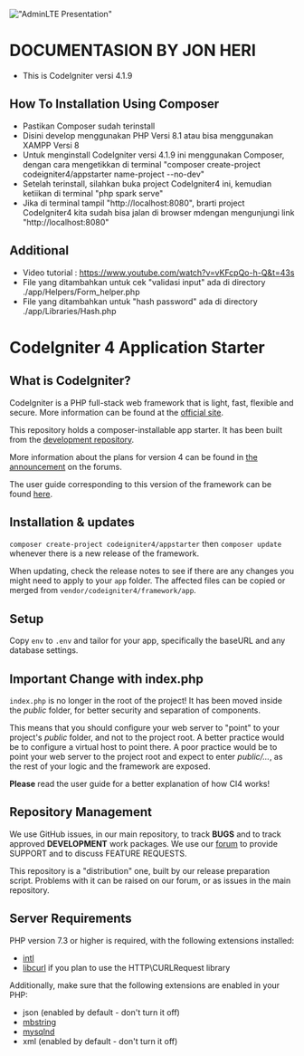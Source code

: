 !["AdminLTE Presentation"](https://adminlte.io/AdminLTE3.png "AdminLTE Presentation")

# DOCUMENTASION BY JON HERI

- This is CodeIgniter versi 4.1.9

## How To Installation Using Composer

- Pastikan Composer sudah terinstall
- Disini develop menggunakan PHP Versi 8.1 atau bisa menggunakan XAMPP Versi 8
- Untuk menginstall CodeIgniter versi 4.1.9 ini menggunakan Composer, dengan cara mengetikkan di terminal "composer create-project codeigniter4/appstarter name-project --no-dev"
- Setelah terinstall, silahkan buka project CodeIgniter4 ini, kemudian ketiikan di terminal "php spark serve"
- Jika di terminal tampil "http://localhost:8080", brarti project CodeIgniter4 kita sudah bisa jalan di browser mdengan mengunjungi link "http://localhost:8080"

## Additional

- Video tutorial : https://www.youtube.com/watch?v=vKFcpQo-h-Q&t=43s
- File yang ditambahkan untuk cek "validasi input" ada di directory ./app/Helpers/Form_helper.php
- File yang ditambahkan untuk "hash password" ada di directory ./app/Libraries/Hash.php

# CodeIgniter 4 Application Starter

## What is CodeIgniter?

CodeIgniter is a PHP full-stack web framework that is light, fast, flexible and secure.
More information can be found at the [official site](http://codeigniter.com).

This repository holds a composer-installable app starter.
It has been built from the
[development repository](https://github.com/codeigniter4/CodeIgniter4).

More information about the plans for version 4 can be found in [the announcement](http://forum.codeigniter.com/thread-62615.html) on the forums.

The user guide corresponding to this version of the framework can be found
[here](https://codeigniter4.github.io/userguide/).

## Installation & updates

`composer create-project codeigniter4/appstarter` then `composer update` whenever
there is a new release of the framework.

When updating, check the release notes to see if there are any changes you might need to apply
to your `app` folder. The affected files can be copied or merged from
`vendor/codeigniter4/framework/app`.

## Setup

Copy `env` to `.env` and tailor for your app, specifically the baseURL
and any database settings.

## Important Change with index.php

`index.php` is no longer in the root of the project! It has been moved inside the _public_ folder,
for better security and separation of components.

This means that you should configure your web server to "point" to your project's _public_ folder, and
not to the project root. A better practice would be to configure a virtual host to point there. A poor practice would be to point your web server to the project root and expect to enter _public/..._, as the rest of your logic and the
framework are exposed.

**Please** read the user guide for a better explanation of how CI4 works!

## Repository Management

We use GitHub issues, in our main repository, to track **BUGS** and to track approved **DEVELOPMENT** work packages.
We use our [forum](http://forum.codeigniter.com) to provide SUPPORT and to discuss
FEATURE REQUESTS.

This repository is a "distribution" one, built by our release preparation script.
Problems with it can be raised on our forum, or as issues in the main repository.

## Server Requirements

PHP version 7.3 or higher is required, with the following extensions installed:

- [intl](http://php.net/manual/en/intl.requirements.php)
- [libcurl](http://php.net/manual/en/curl.requirements.php) if you plan to use the HTTP\CURLRequest library

Additionally, make sure that the following extensions are enabled in your PHP:

- json (enabled by default - don't turn it off)
- [mbstring](http://php.net/manual/en/mbstring.installation.php)
- [mysqlnd](http://php.net/manual/en/mysqlnd.install.php)
- xml (enabled by default - don't turn it off)
